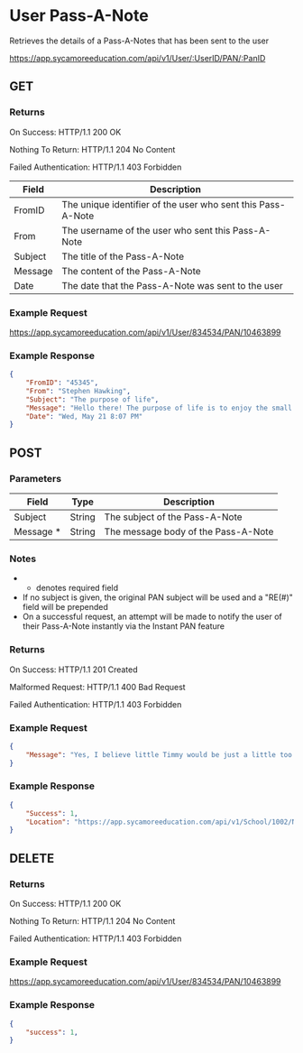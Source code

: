 # User Pass-A-Note

Retrieves the details of a Pass-A-Notes that has been sent to the user

https://app.sycamoreeducation.com/api/v1/User/:UserID/PAN/:PanID

## GET

### Returns

On Success: HTTP/1.1 200 OK

Nothing To Return: HTTP/1.1 204 No Content

Failed Authentication:  HTTP/1.1 403 Forbidden

| Field      | Description |
|------------|-------------|
| FromID   | 	The unique identifier of the user who sent this Pass-A-Note |
| From   | 	The username of the user who sent this Pass-A-Note |
| Subject   | 	The title of the Pass-A-Note |
| Message   | 	The content of the Pass-A-Note |
| Date 	  | The date that the Pass-A-Note was sent to the user |

### Example Request

https://app.sycamoreeducation.com/api/v1/User/834534/PAN/10463899

### Example Response
```json
{
    "FromID": "45345",
    "From": "Stephen Hawking",
    "Subject": "The purpose of life",
    "Message": "Hello there! The purpose of life is to enjoy the small things. Hope this helps!",
    "Date": "Wed, May 21 8:07 PM"
}
```

## POST

### Parameters

| Field      | Type     | Description |
|------------|----------|-------------|
| Subject | String |	The subject of the Pass-A-Note |
| Message * | 	String 	|The message body of the Pass-A-Note |

### Notes
- * denotes required field
- If no subject is given, the original PAN subject will be used and a "RE(#)" field will be prepended
- On a successful request, an attempt will be made to notify the user of their Pass-A-Note instantly via the Instant PAN feature

### Returns

On Success: HTTP/1.1 201 Created

Malformed Request: HTTP/1.1 400 Bad Request

Failed Authentication:  HTTP/1.1 403 Forbidden

### Example Request
```json
{
    "Message": "Yes, I believe little Timmy would be just a little too young to appreciate the Code Camp. Maybe next year!"
}
```

### Example Response
```json
{
    "Success": 1,
    "Location": "https://app.sycamoreeducation.com/api/v1/School/1002/News/433425"
}
```

## DELETE

### Returns

On Success: HTTP/1.1 200 OK

Nothing To Return: HTTP/1.1 204 No Content

Failed Authentication:  HTTP/1.1 403 Forbidden

### Example Request

https://app.sycamoreeducation.com/api/v1/User/834534/PAN/10463899

### Example Response
```json
{
    "success": 1,
}
```